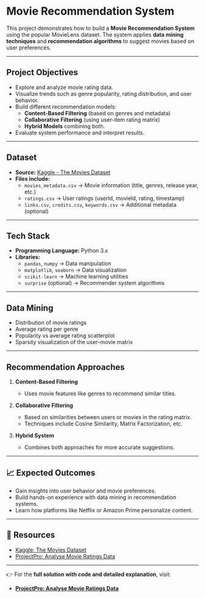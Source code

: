 # Movie Recommendation System

This project demonstrates how to build a **Movie Recommendation System** using the popular MovieLens dataset. The system applies **data mining techniques** and **recommendation algorithms** to suggest movies based on user preferences.

---

## Project Objectives
- Explore and analyze movie rating data.
- Visualize trends such as genre popularity, rating distribution, and user behavior.
- Build different recommendation models:
  - **Content-Based Filtering** (based on genres and metadata)
  - **Collaborative Filtering** (using user-item rating matrix)
  - **Hybrid Models** combining both.
- Evaluate system performance and interpret results.

---

## Dataset
- **Source:** [Kaggle - The Movies Dataset](https://www.kaggle.com/datasets/rounakbanik/the-movies-dataset)
- **Files include:**
  - `movies_metadata.csv` → Movie information (title, genres, release year, etc.)
  - `ratings.csv` → User ratings (userId, movieId, rating, timestamp)
  - `links.csv`, `credits.csv`, `keywords.csv` → Additional metadata (optional)

---

## Tech Stack
- **Programming Language:** Python 3.x
- **Libraries:**  
  - `pandas`, `numpy` → Data manipulation  
  - `matplotlib`, `seaborn` → Data visualization  
  - `scikit-learn` → Machine learning utilities  
  - `surprise` (optional) → Recommender system algorithms  

---

## Data Mining
- Distribution of movie ratings  
- Average rating per genre  
- Popularity vs average rating scatterplot  
- Sparsity visualization of the user–movie matrix  

---

## Recommendation Approaches
1. **Content-Based Filtering**  
   - Uses movie features like genres to recommend similar titles.

2. **Collaborative Filtering**  
   - Based on similarities between users or movies in the rating matrix.  
   - Techniques include Cosine Similarity, Matrix Factorization, etc.

3. **Hybrid System**  
   - Combines both approaches for more accurate suggestions.

---

## 📈 Expected Outcomes
- Gain insights into user behavior and movie preferences.
- Build hands-on experience with data mining in recommendation systems.
- Learn how platforms like Netflix or Amazon Prime personalize content.

---

## 🔗 Resources
- [Kaggle: The Movies Dataset](https://www.kaggle.com/datasets/rounakbanik/the-movies-dataset)  
- [ProjectPro: Analyse Movie Ratings Data](https://www.projectpro.io/project-use-case/analyse-movie-ratings-data)

---

👉 For the **full solution with code and detailed explanation**, visit:  
- **[ProjectPro: Analyse Movie Ratings Data](https://www.projectpro.io/project-use-case/analyse-movie-ratings-data)**

